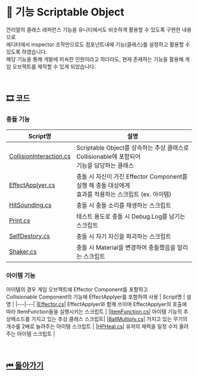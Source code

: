 # 🔎 기능 Scriptable Object

언리얼의 클래스 레퍼런스 기능을 유니티에서도 비슷하게 활용할 수 있도록 구현한 내용으로<br>
에디터에서 inspector 조작만으로도 컴포넌트내에 기능(클래스)를 설정하고 활용할 수 있도록 하였습니다.<br>
해당 기능을 통해 개발에 미숙한 인원이라고 하더라도, 현재 존재하는 기능을 활용해 게임 오브젝트를 제작할 수 있게 되었습니다.


<!--![이미지]()-->

<br>

## 🎞 코드 

### 충돌 기능
| Script명 | 설명 |
|---|---|
|[CollisionInteraction.cs](./Collision/CollisionInteraction.cs)| Scriptable Object를 상속하는 추상 클래스로 Collisionable에 포함되어<br>기능을 담당하는 클래스 |
|[EffectApplyer.cs](./Collision/EffectApplyer.cs)| 충돌 시 자신이 가진 Effector Component를 실행 해 충돌 대상에게<br> 효과를 적용하는 스크립트 (ex. 아이템) |
|[HitSounding.cs](./Collision/HitSounding.cs)| 충돌 시 충돌 소리를 재생하는 스크립트 |
|[Print.cs](./Collision/Print.cs)| 테스트 용도로 충돌 시 Debug.Log를 남기는 스크립트|
|[SelfDestory.cs](./Collision/SelfDestroy.cs)| 충돌 시 자기 자신을 파괴하는 스크립트 |
|[Shaker.cs](./Collision/Shaker.cs)| 충돌 시 Material을 변경하여 충돌했음을 알리는 스크립트 |



### 아이템 기능
아이템의 경우 게임 오브젝트에 Effector Component를 포함하고<br>
Collisionable Component의 기능에 EffectApplyer를 포함하여 사용
| Script명 | 설명 |
|---|---|
|[Effector.cs](./Item/Effector.cs)| EffectApplyer와 함께 쓰이며 EffectApplyer의 호출에 따라 ItemFunction들을 실행시키는 스크립트 |
|[ItemFunction.cs](./Item/ItemFunction.cs)| 아이템 기능의 추상메소드를 가지고 있는 추상 클래스 스크립트|
|[BallMultiply.cs](./Item/BallMultiply.cs)| 가지고 있는 무기의 개수를 2배로 늘려주는 아이템 스크립트 |
|[HPHeal.cs](./Item/HPHeal.cs)| 유저의 체력을 일정 수치 올려주는 아이템 스크립트 |

<br>

## [⏮ 돌아가기](../../)
